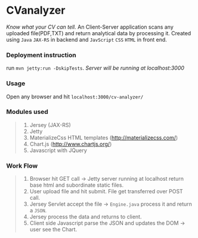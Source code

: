 # CVanalyzer
_Know what your CV can tell._ An Client-Server application scans any uploaded file(PDF,TXT) and return analytical data by processing it. Created using `Java` `JAX-RS` in backend and `JavScript` `CSS` `HTML` in front end.

### Deployment instruction
run `mvn jetty:run -DskipTests`. 
_Server will be running at localhost:3000_

### Usage
Open any browser and hit `localhost:3000/cv-analyzer/`

### Modules used
>1. Jersey (JAX-RS)
>2. Jetty
>3. MaterializeCss HTML templates (http://materializecss.com/)
>4. Chart.js (http://www.chartjs.org/)
>5. Javascript with JQuery

### Work Flow
>1. Browser hit GET call -> Jetty server running at localhost return base html and subordinate static files.
>2. User upload file and hit submit. File get transferred over POST call.
>3. Jersey Servlet accept the file -> `Engine.java` process it and return a `JSON`.
>4. Jersey process the data and returns to client.
>5. Client side Javascript parse the JSON and updates the DOM -> user see the Chart.
